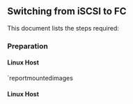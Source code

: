 ## Switching from iSCSI to FC ##

This document lists the steps required:

### Preparation 

#### Linux Host
`reportmountedimages

#### Linux Host
```
```
